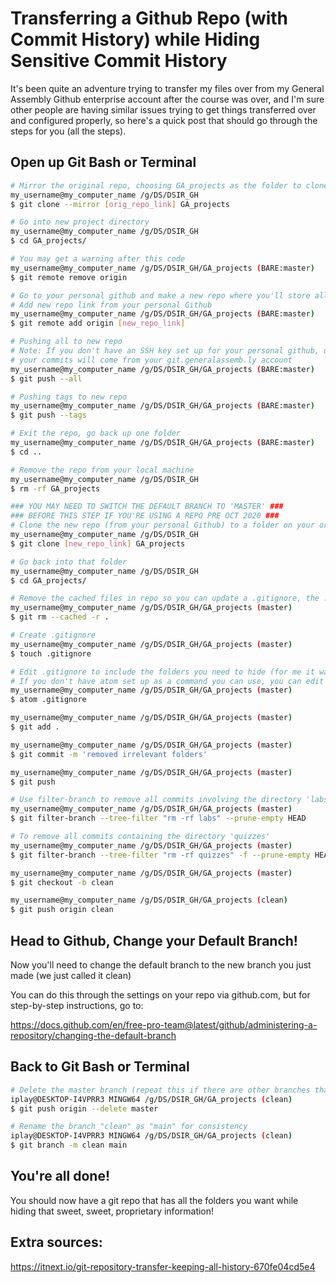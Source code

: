 # Transferring a Github Repo (with Commit History) while Hiding Sensitive Commit History

It's been quite an adventure trying to transfer my files over from my General Assembly Github enterprise account after the course was over, and I'm sure other people are having similar issues trying to get things transferred over and configured properly, so here's a quick post that should go through the steps for you (all the steps).

## Open up Git Bash or Terminal


```Bash
# Mirror the original repo, choosing GA_projects as the folder to clone the repo to on my local machine
my_username@my_computer_name /g/DS/DSIR_GH
$ git clone --mirror [orig_repo_link] GA_projects

# Go into new project directory
my_username@my_computer_name /g/DS/DSIR_GH
$ cd GA_projects/

# You may get a warning after this code
my_username@my_computer_name /g/DS/DSIR_GH/GA_projects (BARE:master)
$ git remote remove origin

# Go to your personal github and make a new repo where you'll store all of this
# Add new repo link from your personal Github
my_username@my_computer_name /g/DS/DSIR_GH/GA_projects (BARE:master)
$ git remote add origin [new_repo_link]

# Pushing all to new repo
# Note: If you don't have an SSH key set up for your personal github, use HTTPS, otherwise, 
# your commits will come from your git.generalassemb.ly account
my_username@my_computer_name /g/DS/DSIR_GH/GA_projects (BARE:master)
$ git push --all

# Pushing tags to new repo
my_username@my_computer_name /g/DS/DSIR_GH/GA_projects (BARE:master)
$ git push --tags

# Exit the repo, go back up one folder
my_username@my_computer_name /g/DS/DSIR_GH/GA_projects (BARE:master)
$ cd ..

# Remove the repo from your local machine
my_username@my_computer_name /g/DS/DSIR_GH
$ rm -rf GA_projects

### YOU MAY NEED TO SWITCH THE DEFAULT BRANCH TO 'MASTER' ###
### BEFORE THIS STEP IF YOU'RE USING A REPO PRE OCT 2020 ###
# Clone the new repo (from your personal Github) to a folder on your original machine (again, I'm going to call it GA_projects)
my_username@my_computer_name /g/DS/DSIR_GH
$ git clone [new_repo_link] GA_projects

# Go back into that folder
my_username@my_computer_name /g/DS/DSIR_GH
$ cd GA_projects/

# Remove the cached files in repo so you can update a .gitignore, the . means all
my_username@my_computer_name /g/DS/DSIR_GH/GA_projects (master)
$ git rm --cached -r .

# Create .gitignore
my_username@my_computer_name /g/DS/DSIR_GH/GA_projects (master)
$ touch .gitignore

# Edit .gitignore to include the folders you need to hide (for me it was labs/, quizzes/, and .ipynb_checkpoints/)
# If you don't have atom set up as a command you can use, you can edit the .gitignore with any text editor
my_username@my_computer_name /g/DS/DSIR_GH/GA_projects (master)
$ atom .gitignore

my_username@my_computer_name /g/DS/DSIR_GH/GA_projects (master)
$ git add .

my_username@my_computer_name /g/DS/DSIR_GH/GA_projects (master)
$ git commit -m 'removed irrelevant folders'

my_username@my_computer_name /g/DS/DSIR_GH/GA_projects (master)
$ git push

# Use filter-branch to remove all commits involving the directory 'labs'
my_username@my_computer_name /g/DS/DSIR_GH/GA_projects (master)
$ git filter-branch --tree-filter "rm -rf labs" --prune-empty HEAD

# To remove all commits containing the directory 'quizzes'
my_username@my_computer_name /g/DS/DSIR_GH/GA_projects (master)
$ git filter-branch --tree-filter "rm -rf quizzes" -f --prune-empty HEAD

my_username@my_computer_name /g/DS/DSIR_GH/GA_projects (master)
$ git checkout -b clean

my_username@my_computer_name /g/DS/DSIR_GH/GA_projects (clean)
$ git push origin clean

```

## Head to Github, Change your Default Branch!

Now you'll need to change the default branch to the new branch you just made (we just called it clean)

You can do this through the settings on your repo via github.com, but for step-by-step instructions, go to:

https://docs.github.com/en/free-pro-team@latest/github/administering-a-repository/changing-the-default-branch

## Back to Git Bash or Terminal

```Bash
# Delete the master branch (repeat this if there are other branches that still contain old commits)
iplay@DESKTOP-I4VPRR3 MINGW64 /g/DS/DSIR_GH/GA_projects (clean)
$ git push origin --delete master

# Rename the branch "clean" as "main" for consistency
iplay@DESKTOP-I4VPRR3 MINGW64 /g/DS/DSIR_GH/GA_projects (clean)
$ git branch -m clean main
```

## You're all done!
You should now have a git repo that has all the folders you want while hiding that sweet, sweet, proprietary information!

## Extra sources:

https://itnext.io/git-repository-transfer-keeping-all-history-670fe04cd5e4
